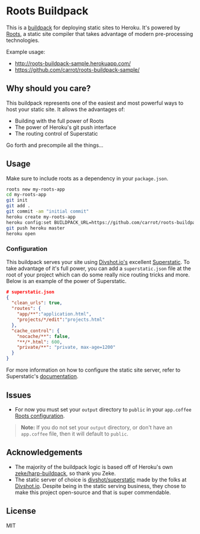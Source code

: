 # Roots Buildpack

This is a [buildpack](https://devcenter.heroku.com/articles/buildpacks) for deploying static sites to Heroku. It's powered by [Roots](http://roots.cx/), a static site compiler that takes advantage of modern pre-processing technologies.

Example usage:
- http://roots-buildpack-sample.herokuapp.com/
- https://github.com/carrot/roots-buildpack-sample/

## Why should you care?
This buildpack represents one of the easiest and most powerful ways to host your static site. It allows the advantages of:

- Building with the full power of Roots
- The power of Heroku's git push interface
- The routing control of Superstatic

Go forth and precompile all the things...

## Usage

Make sure to include roots as a dependency in your `package.json`.

```sh
roots new my-roots-app
cd my-roots-app
git init
git add .
git commit -am "initial commit"
heroku create my-roots-app
heroku config:set BUILDPACK_URL=https://github.com/carrot/roots-buildpack.git
git push heroku master
heroku open
```

### Configuration
This buildpack serves your site using [Divshot.io's](http://divshot.io/) excellent [Superstatic](https://github.com/divshot/superstatic). To take advantage of it's full power, you can add a `superstatic.json` file at the root of your project which can do some really nice routing tricks and more. Below is an example of the power of Superstatic.

```json
# superstatic.json
{
  "clean_urls": true,
  "routes": {
    "app/**":"application.html",
    "projects/*/edit":"projects.html"
  },
  "cache_control": {
    "nocache/**": false,
    "**/*.html": 600,
    "private/**": "private, max-age=1200"
  }
}
```

For more information on how to configure the static site server, refer to Superstatic's [documentation](https://github.com/divshot/superstatic#configuration).

## Issues
- For now you must set your `output` directory to `public` in your `app.coffee`  [Roots configuration](http://roots.readthedocs.org/en/latest/configuration.html#options).

> **Note:** If you do not set your `output` directory, or don't have an `app.coffee` file, then it will default to `public`.

## Acknowledgements
- The majority of the buildpack logic is based off of Heroku's own [zeke/harp-buildpack](https://github.com/zeke/harp-buildpack), so thank you Zeke.
- The static server of choice is [divshot/superstatic](https://github.com/divshot/superstatic) made by the folks at [Divshot.io](http://divshot.io). Despite being in the static serving business, they chose to make this project open-source and that is super commendable.

## License

MIT
